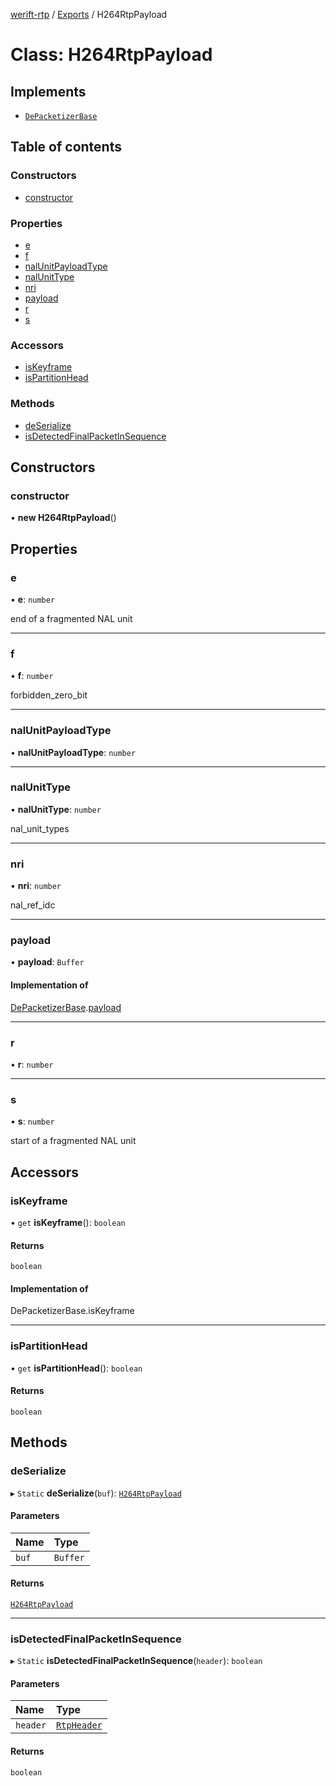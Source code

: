 [werift-rtp](../README.md) / [Exports](../modules.md) / H264RtpPayload

# Class: H264RtpPayload

## Implements

- [`DePacketizerBase`](DePacketizerBase.md)

## Table of contents

### Constructors

- [constructor](H264RtpPayload.md#constructor)

### Properties

- [e](H264RtpPayload.md#e)
- [f](H264RtpPayload.md#f)
- [nalUnitPayloadType](H264RtpPayload.md#nalunitpayloadtype)
- [nalUnitType](H264RtpPayload.md#nalunittype)
- [nri](H264RtpPayload.md#nri)
- [payload](H264RtpPayload.md#payload)
- [r](H264RtpPayload.md#r)
- [s](H264RtpPayload.md#s)

### Accessors

- [isKeyframe](H264RtpPayload.md#iskeyframe)
- [isPartitionHead](H264RtpPayload.md#ispartitionhead)

### Methods

- [deSerialize](H264RtpPayload.md#deserialize)
- [isDetectedFinalPacketInSequence](H264RtpPayload.md#isdetectedfinalpacketinsequence)

## Constructors

### constructor

• **new H264RtpPayload**()

## Properties

### e

• **e**: `number`

end of a fragmented NAL unit

___

### f

• **f**: `number`

forbidden_zero_bit

___

### nalUnitPayloadType

• **nalUnitPayloadType**: `number`

___

### nalUnitType

• **nalUnitType**: `number`

nal_unit_types

___

### nri

• **nri**: `number`

nal_ref_idc

___

### payload

• **payload**: `Buffer`

#### Implementation of

[DePacketizerBase](DePacketizerBase.md).[payload](DePacketizerBase.md#payload)

___

### r

• **r**: `number`

___

### s

• **s**: `number`

start of a fragmented NAL unit

## Accessors

### isKeyframe

• `get` **isKeyframe**(): `boolean`

#### Returns

`boolean`

#### Implementation of

DePacketizerBase.isKeyframe

___

### isPartitionHead

• `get` **isPartitionHead**(): `boolean`

#### Returns

`boolean`

## Methods

### deSerialize

▸ `Static` **deSerialize**(`buf`): [`H264RtpPayload`](H264RtpPayload.md)

#### Parameters

| Name | Type |
| :------ | :------ |
| `buf` | `Buffer` |

#### Returns

[`H264RtpPayload`](H264RtpPayload.md)

___

### isDetectedFinalPacketInSequence

▸ `Static` **isDetectedFinalPacketInSequence**(`header`): `boolean`

#### Parameters

| Name | Type |
| :------ | :------ |
| `header` | [`RtpHeader`](RtpHeader.md) |

#### Returns

`boolean`
